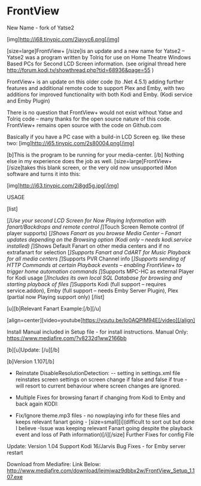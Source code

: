 # FrontView
New Name - fork of Yatse2

[img]http://i68.tinypic.com/2jayyc6.png[/img]

[size=large]FrontView+ [/size]is an update and a new name for Yatse2 – Yatse2 was a program written by Tolriq for use on Home Theatre Windows Based PCs for Second LCD Screen information.  (see original thread here http://forum.kodi.tv/showthread.php?tid=68936&page=55 )

FrontView+ is an update on this older code (to .Net 4.5.1) adding further features and additional remote code to support Plex and Emby, with two additions for improved functionality with both Kodi and Emby.  (Kodi service and Emby Plugin)

There is no question that FrontView+ would not exist without Yatse and Tolriq code – many thanks for the open source nature of this code. FrontView+ remains open source with the code on Github.com

Basically if you have a PC case with a build-in LCD Screen eg. like these two:
[img]http://i65.tinypic.com/2s80004.png[/img]



[b]This is the program to be running for your media-center.  [/b]
Nothing else in my experience does the job as well.
[size=large]FrontView+ [/size]takes this blank screen, or the very old now unsupported iMon software and turns it into this:

[img]http://i63.tinypic.com/2i8gd5g.jpg[/img]

USAGE

[list]

[*]Use your second LCD Screen for Now Playing Information with fanart/Backdrops and remote control
[*]Touch Screen Remote control (if player supports)
[*]Shows Fanart as you browse Media Center – Fanart updates depending on the Browsing option (Kodi only – needs kodi.service installed)
[*]Shows Default Fanart on other media centers and if no extrafanart for selection
[*]Supports Fanart and CdART for Music Playback for all media centers
[*]Supports PVR Channel info 
[*]Supports sending of HTTP Commands at certain Playback events – enabling FrontView+ to trigger home automation commands
[*]Supports MPC-HC as external Player for Kodi usage
[*]Includes its own local SQL Database for browsing and starting playback of files
[*]Supports Kodi (full support – requires service.addon), Emby (full support – needs Emby Server Plugin), Plex (partial now Playing support only)
[/list]

[u][b]Relevant Fanart Example:[/b][/u]

[align=center][video=youtube]https://youtu.be/Io0AQPlM94E[/video][/align]

Install Manual included in Setup file - for install instructions.
Manual Only:
https://www.mediafire.com/?v8232d1ww2166bb

[b][u]Update: [/u][/b]

[b]Version 1.107[/b]
- Reinstate DisableResolutionDetection: -- setting in settings.xml file
reinstates screen settings on screen change if <MinimiseAlways>false and <DisableResolutionDetection>false
if <DisableResolutionDetection>true - will resort to current behaviour where screen changes are ignored.

- Multiple Fixes for browsing fanart if changing from Kodi to Emby and back again 
KODI:
- Fix/Ignore theme.mp3 files - no nowplaying info for these files and keeps relevant fanart going -
[size=small][i](difficult to sort out but done I believe -Issue was keeping relevant Fanart going despite the playback event and loss of Path information)[/i][/size]
Further Fixes for config File

Update:
Version 1.04
Support Kodi 16/Jarvis
Bug Fixes - for Emby server restart


Download from Mediafire: Link Below:
http://www.mediafire.com/download/lejmjwaz9dbbx2w/FrontView_Setup_1.107.exe
